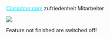 <a href="http://classdoor.com/" rel="noopener" class="external-link" target="_blank" style="color:#00e9ff;"><u>Classdoor.com</u></a> <span style="color:#000ff;">zufriedenheit Mitarbeiter</span>


![](Evernote%20Camera%20Roll%2020130923%20095532.jpg)



<span style="color:#000ff;">Feature not finished are switched off!</span>